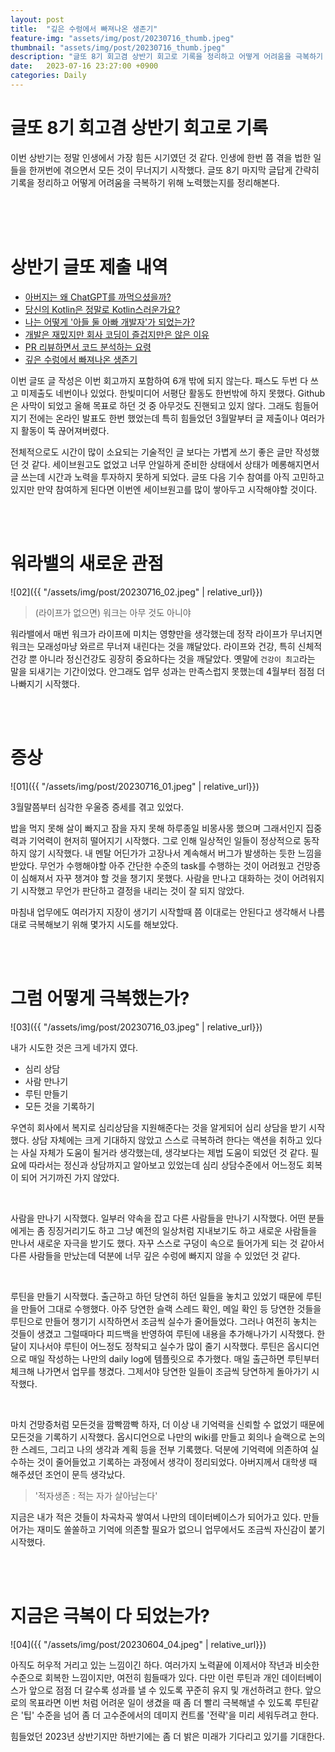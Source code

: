 ```yaml
---
layout: post
title:  "깊은 수렁에서 빠져나온 생존기"
feature-img: "assets/img/post/20230716_thumb.jpeg"
thumbnail: "assets/img/post/20230716_thumb.jpeg"
description: "글또 8기 회고겸 상반기 회고로 기록을 정리하고 어떻게 어려움을 극복하기 위해 노력했는지를 정리해본다."
date:   2023-07-16 23:27:00 +0900
categories: Daily
---
```


# 글또 8기 회고겸 상반기 회고로 기록

이번 상반기는 정말 인생에서 가장 힘든 시기였던 것 같다. 인생에 한번 쯤 겪을 법한 일들을 한꺼번에 겪으면서 모든 것이 무너지기 시작했다. 글또 8기 마지막 글답게 간략히 기록을 정리하고 어떻게 어려움을 극복하기 위해 노력했는지를 정리해본다.

<br/><br/><br/>

# 상반기 글또 제출 내역

- [아버지는 왜 ChatGPT를 까먹으셨을까?](https://haenarashin.github.io/daily/2023/02/10/Convice_innovation.html)
- [당신의 Kotlin은 정말로 Kotlin스러운가요?](https://haenarashin.github.io/book/2023/02/26/Java_to_Kotlin_review.html)
- [나는 어떻게 '아들 둘 아빠 개발자'가 되었는가?](https://haenarashin.github.io/daily/2023/03/10/Dad_developer_with_2_kids.html)
- [개발은 재밌지만 회사 코딩이 즐겁지만은 않은 이유](https://haenarashin.github.io/daily/2023/05/07/MZ.html)
- [PR 리뷰하면서 코드 분석하는 요령](https://haenarashin.github.io/daily/2023/06/04/How_to_pr_review.html)
- [깊은 수렁에서 빠져나온 생존기](https://haenarashin.github.io/daily/2023/07/16/2023_half_review.html)

이번 글또 글 작성은 이번 회고까지 포함하여 6개 밖에 되지 않는다. 패스도 두번 다 쓰고 미제출도 네번이나 있었다. 한빛미디어 서평단 활동도 한번밖에 하지 못했다. Github은 사막이 되었고 올해 목표로 하던 것 중 아무것도 진핸되고 있지 않다. 그래도 힘들어 지기 전에는 온라인 발표도 한번 했었는데 특히 힘들었던 3월말부터 글 제출이나 여러가지 활동이 뚝 끊어져버렸다. 

전체적으로도 시간이 많이 소요되는 기술적인 글 보다는 가볍게 쓰기 좋은 글만 작성했던 것 같다. 세이브원고도 없었고 너무 안일하게 준비한 상태에서 상태가 메롱해지면서 글 쓰는데 시간과 노력을 투자하지 못하게 되었다. 글또 다음 기수 참여를 아직 고민하고 있지만 만약 참여하게 된다면 이번엔 세이브원고를 많이 쌓아두고 시작해야할 것이다.

<br/><br/>

# 워라밸의 새로운 관점

![02]({{ "/assets/img/post/20230716_02.jpeg" | relative_url}})<br/>

> (라이프가 없으면) 워크는 아무 것도 아니야

워라밸에서 매번 워크가 라이프에 미치는 영향만을 생각했는데 정작 라이프가 무너지면 워크는 모래성마냥 와르르 무너져 내린다는 것을 꺠달았다. 라이프와 건강, 특히 신체적 건강 뿐 아니라 정신건강도 굉장히 중요하다는 것을 깨달았다. 옛말에 `건강이 최고`라는 말을 되새기는 기간이었다. 안그래도 업무 성과는 만족스럽지 못했는데 4월부터 점점 더 나빠지기 시작했다. 

<br/><br/>

# 증상

![01]({{ "/assets/img/post/20230716_01.jpeg" | relative_url}})<br/>

3월말쯤부터 심각한 우울증 증세를 겪고 있었다. 

밥을 먹지 못해 살이 빠지고 잠을 자지 못해 하루종일 비몽사몽 했으며 그래서인지 집중력과 기억력이 현저히 떨어지기 시작했다. 그로 인해 일상적인 일들이 정상적으로 동작하지 않기 시작했다. 내 멘탈 어딘가가 고장나서 계속해서 버그가 발생하는 듯한 느낌을 받았다. 무언가 수행해야할 아주 간단한 수준의 task를 수행하는 것이 어려웠고 건망증이 심해져서 자꾸 챙겨야 할 것을 챙기지 못했다. 사람을 만나고 대화하는 것이 어려워지기 시작했고 무언가 판단하고 결정을 내리는 것이 잘 되지 않았다.

마침내 업무에도 여러가지 지장이 생기기 시작할때 쯤 이대로는 안된다고 생각해서 나름대로 극복해보기 위해 몇가지 시도를 해보았다.

<br/><br/>

# 그럼 어떻게 극복했는가?

![03]({{ "/assets/img/post/20230716_03.jpeg" | relative_url}})<br/>

내가 시도한 것은 크게 네가지 였다.

- 심리 상담
- 사람 만나기
- 루틴 만들기
- 모든 것을 기록하기

우연히 회사에서 복지로 심리상담을 지원해준다는 것을 알게되어 심리 상담을 받기 시작했다. 상담 자체에는 크게 기대하지 않았고 스스로 극복하려 한다는 액션을 취하고 있다는 사실 자체가 도움이 될거라 생각했는데, 생각보다는 제법 도움이 되었던 것 같다. 필요에 따라서는 정신과 상담까지고 알아보고 있었는데 심리 상담수준에서 어느정도 회복이 되어 거기까진 가지 않았다. 

<br/>

사람을 만나기 시작했다. 일부러 약속을 잡고 다른 사람들을 만나기 시작했다. 어떤 분들에게는 좀 징징거리기도 하고 그냥 예전의 일상처럼 지내보기도 하고 새로운 사람들을 만나서 새로운 자극을 받기도 했다. 자꾸 스스로 구덩이 속으로 들어가게 되는 것 같아서 다른 사람들을 만났는데 덕분에 너무 깊은 수렁에 빠지지 않을 수 있었던 것 같다. 

<br/>

루틴을 만들기 시작했다. 출근하고 하던 당연히 하던 일들을 놓치고 있었기 때문에 루틴을 만들어 그대로 수행했다. 아주 당연한 슬랙 스레드 확인, 메일 확인 등 당연한 것들을 루틴으로 만들어 챙기기 시작하면서 조금씩 실수가 줄어들었다. 그러나 여전히 놓치는 것들이 생겼고 그럴때마다 피드백을 반영하여 루틴에 내용을 추가해나가기 시작했다. 한달이 지나서야 루틴이 어느정도 정착되고 실수가 많이 줄기 시작했다. 루틴은 옵시디언으로 매일 작성하는 나만의 daily log에 템플릿으로 추가했다. 매일 출근하면 루틴부터 체크해 나가면서 업무를 챙겼다. 그제서야 당연한 일들이 조금씩 당연하게 돌아가기 시작했다. 

<br/>

마치 건망증처럼 모든것을 깜빡깜빡 하자, 더 이상 내 기억력을 신뢰할 수 없었기 때문에 모든것을 기록하기 시작했다. 옵시디언으로 나만의 wiki를 만들고 회의나 슬랙으로 논의한 스레드, 그리고 나의 생각과 계획 등을 전부 기록했다. 덕분에 기억력에 의존하여 실수하는 것이 줄어들었고 기록하는 과정에서 생각이 정리되었다. 아버지께서 대학생 때 해주셨던 조언이 문득 생각났다.

> '적자생존 : 적는 자가 살아남는다'

지금은 내가 적은 것들이 차곡차곡 쌓여서 나만의 데이터베이스가 되어가고 있다. 만들어가는 재미도 쏠쏠하고 기억에 의존할 필요가 없으니 업무에서도 조금씩 자신감이 붙기 시작했다.

<br/><br/>


# 지금은 극복이 다 되었는가?

![04]({{ "/assets/img/post/20230604_04.jpeg" | relative_url}})<br/>

아직도 허우적 거리고 있는 느낌이긴 하다. 여러가지 노력끝에 이제서야 작년과 비슷한 수준으로 회복한 느낌이지만, 여전히 힘들때가 있다. 다만 이런 루틴과 개인 데이터베이스가 앞으로 점점 더 갈수록 성과를 낼 수 있도록 꾸준히 유지 및 개선하려고 한다. 앞으로의 목표라면 이번 처럼 어려운 일이 생겼을 때 좀 더 빨리 극복해낼 수 있도록 루틴같은 '팁' 수준을 넘어 좀 더 고수준에서의 데미지 컨트롤 '전략'을 미리 세워두려고 한다. 

힘들었던 2023년 상반기지만 하반기에는 좀 더 밝은 미래가 기다리고 있기를 기대한다. 

<br/><br/><br/>

